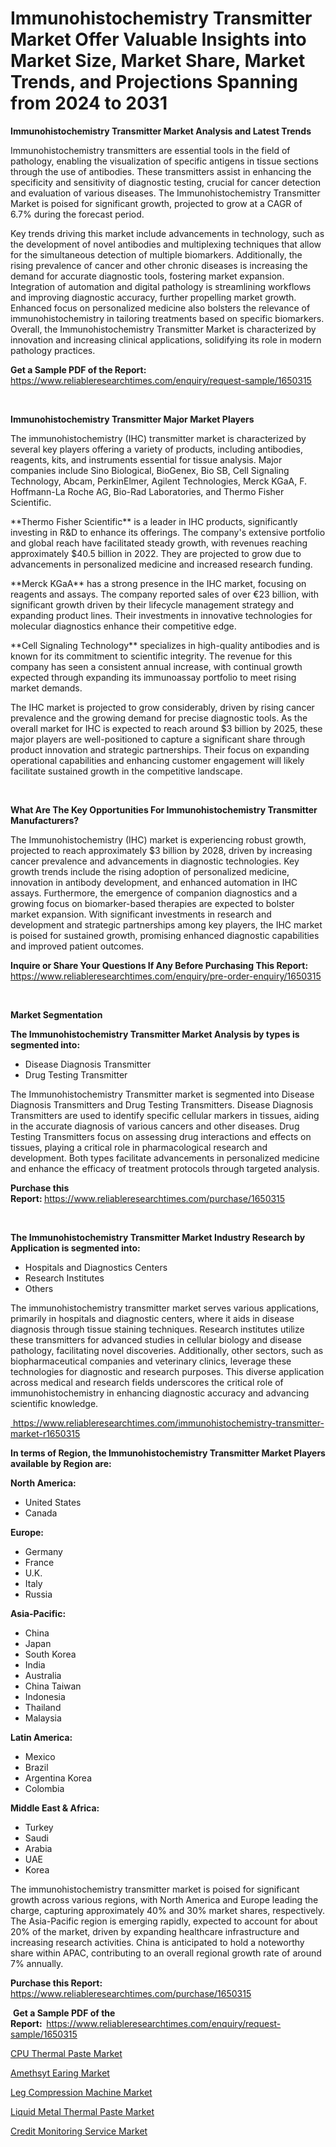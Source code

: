 <p><h1>Immunohistochemistry Transmitter Market Offer Valuable Insights into Market Size, Market Share, Market Trends, and Projections Spanning from 2024 to 2031</h1></p><p><strong>Immunohistochemistry Transmitter Market Analysis and Latest Trends</strong></p>
<p><p>Immunohistochemistry transmitters are essential tools in the field of pathology, enabling the visualization of specific antigens in tissue sections through the use of antibodies. These transmitters assist in enhancing the specificity and sensitivity of diagnostic testing, crucial for cancer detection and evaluation of various diseases. The Immunohistochemistry Transmitter Market is poised for significant growth, projected to grow at a CAGR of 6.7% during the forecast period. </p><p>Key trends driving this market include advancements in technology, such as the development of novel antibodies and multiplexing techniques that allow for the simultaneous detection of multiple biomarkers. Additionally, the rising prevalence of cancer and other chronic diseases is increasing the demand for accurate diagnostic tools, fostering market expansion. Integration of automation and digital pathology is streamlining workflows and improving diagnostic accuracy, further propelling market growth. Enhanced focus on personalized medicine also bolsters the relevance of immunohistochemistry in tailoring treatments based on specific biomarkers. Overall, the Immunohistochemistry Transmitter Market is characterized by innovation and increasing clinical applications, solidifying its role in modern pathology practices.</p></p>
<p><strong>Get a Sample PDF of the Report:&nbsp;</strong> <a href="https://www.reliableresearchtimes.com/enquiry/request-sample/1650315?utm_campaign=1940&utm_medium=2&utm_source=Github&utm_content=ia&utm_term=27122024&utm_id=immunohistochemistry-transmitter">https://www.reliableresearchtimes.com/enquiry/request-sample/1650315</a></p>
<p>&nbsp;</p>
<p><strong>Immunohistochemistry Transmitter Major Market Players</strong></p>
<p><p>The immunohistochemistry (IHC) transmitter market is characterized by several key players offering a variety of products, including antibodies, reagents, kits, and instruments essential for tissue analysis. Major companies include Sino Biological, BioGenex, Bio SB, Cell Signaling Technology, Abcam, PerkinElmer, Agilent Technologies, Merck KGaA, F. Hoffmann-La Roche AG, Bio-Rad Laboratories, and Thermo Fisher Scientific.</p><p>**Thermo Fisher Scientific** is a leader in IHC products, significantly investing in R&D to enhance its offerings. The company's extensive portfolio and global reach have facilitated steady growth, with revenues reaching approximately $40.5 billion in 2022. They are projected to grow due to advancements in personalized medicine and increased research funding.</p><p>**Merck KGaA** has a strong presence in the IHC market, focusing on reagents and assays. The company reported sales of over €23 billion, with significant growth driven by their lifecycle management strategy and expanding product lines. Their investments in innovative technologies for molecular diagnostics enhance their competitive edge.</p><p>**Cell Signaling Technology** specializes in high-quality antibodies and is known for its commitment to scientific integrity. The revenue for this company has seen a consistent annual increase, with continual growth expected through expanding its immunoassay portfolio to meet rising market demands.</p><p>The IHC market is projected to grow considerably, driven by rising cancer prevalence and the growing demand for precise diagnostic tools. As the overall market for IHC is expected to reach around $3 billion by 2025, these major players are well-positioned to capture a significant share through product innovation and strategic partnerships. Their focus on expanding operational capabilities and enhancing customer engagement will likely facilitate sustained growth in the competitive landscape.</p></p>
<p>&nbsp;</p>
<p><strong>What Are The Key Opportunities For Immunohistochemistry Transmitter Manufacturers?</strong></p>
<p><p>The Immunohistochemistry (IHC) market is experiencing robust growth, projected to reach approximately $3 billion by 2028, driven by increasing cancer prevalence and advancements in diagnostic technologies. Key growth trends include the rising adoption of personalized medicine, innovation in antibody development, and enhanced automation in IHC assays. Furthermore, the emergence of companion diagnostics and a growing focus on biomarker-based therapies are expected to bolster market expansion. With significant investments in research and development and strategic partnerships among key players, the IHC market is poised for sustained growth, promising enhanced diagnostic capabilities and improved patient outcomes.</p></p>
<p><strong>Inquire or Share Your Questions If Any Before Purchasing This Report:</strong> <a href="https://www.reliableresearchtimes.com/enquiry/pre-order-enquiry/1650315?utm_campaign=1940&utm_medium=2&utm_source=Github&utm_content=ia&utm_term=27122024&utm_id=immunohistochemistry-transmitter">https://www.reliableresearchtimes.com/enquiry/pre-order-enquiry/1650315</a></p>
<p>&nbsp;</p>
<p><strong>Market Segmentation</strong></p>
<p><strong>The Immunohistochemistry Transmitter Market Analysis by types is segmented into:</strong></p>
<p><ul><li>Disease Diagnosis Transmitter</li><li>Drug Testing Transmitter</li></ul></p>
<p><p>The Immunohistochemistry Transmitter market is segmented into Disease Diagnosis Transmitters and Drug Testing Transmitters. Disease Diagnosis Transmitters are used to identify specific cellular markers in tissues, aiding in the accurate diagnosis of various cancers and other diseases. Drug Testing Transmitters focus on assessing drug interactions and effects on tissues, playing a critical role in pharmacological research and development. Both types facilitate advancements in personalized medicine and enhance the efficacy of treatment protocols through targeted analysis.</p></p>
<p><strong>Purchase this Report:&nbsp;</strong><a href="https://www.reliableresearchtimes.com/purchase/1650315?utm_campaign=1940&utm_medium=2&utm_source=Github&utm_content=ia&utm_term=27122024&utm_id=immunohistochemistry-transmitter">https://www.reliableresearchtimes.com/purchase/1650315</a></p>
<p>&nbsp;</p>
<p><strong>The Immunohistochemistry Transmitter Market Industry Research by Application is segmented into:</strong></p>
<p><ul><li>Hospitals and Diagnostics Centers</li><li>Research Institutes</li><li>Others</li></ul></p>
<p><p>The immunohistochemistry transmitter market serves various applications, primarily in hospitals and diagnostic centers, where it aids in disease diagnosis through tissue staining techniques. Research institutes utilize these transmitters for advanced studies in cellular biology and disease pathology, facilitating novel discoveries. Additionally, other sectors, such as biopharmaceutical companies and veterinary clinics, leverage these technologies for diagnostic and research purposes. This diverse application across medical and research fields underscores the critical role of immunohistochemistry in enhancing diagnostic accuracy and advancing scientific knowledge.</p></p>
<p><a href="https://www.reliableresearchtimes.com/immunohistochemistry-transmitter-market-r1650315?utm_campaign=1940&utm_medium=2&utm_source=Github&utm_content=ia&utm_term=27122024&utm_id=immunohistochemistry-transmitter">&nbsp;https://www.reliableresearchtimes.com/immunohistochemistry-transmitter-market-r1650315</a></p>
<p><strong>In terms of Region, the Immunohistochemistry Transmitter Market Players available by Region are:</strong></p>
<p>
    <p> <strong> North America: </strong>
        <ul>
            <li>United States</li>
            <li>Canada</li>
        </ul>
        </p> 
    <p> <strong> Europe: </strong>
        <ul>
            <li>Germany</li>
            <li>France</li>
            <li>U.K.</li>
            <li>Italy</li>
            <li>Russia</li>
        </ul>
        </p> 
    <p> <strong> Asia-Pacific: </strong>
        <ul>
            <li>China</li>
            <li>Japan</li>
            <li>South Korea</li>
            <li>India</li>
            <li>Australia</li>
            <li>China Taiwan</li>
            <li>Indonesia</li>
            <li>Thailand</li>
            <li>Malaysia</li>
        </ul>
        </p> 
    <p> <strong> Latin America: </strong>
        <ul>
            <li>Mexico</li>
            <li>Brazil</li>
            <li>Argentina Korea</li>
            <li>Colombia</li>
        </ul>
        </p> 
    <p> <strong> Middle East & Africa: </strong>
        <ul>
            <li>Turkey</li>
            <li>Saudi</li>
            <li>Arabia</li>
            <li>UAE</li>
            <li>Korea</li>
        </ul>
    </p>
    </p>
<p><p>The immunohistochemistry transmitter market is poised for significant growth across various regions, with North America and Europe leading the charge, capturing approximately 40% and 30% market shares, respectively. The Asia-Pacific region is emerging rapidly, expected to account for about 20% of the market, driven by expanding healthcare infrastructure and increasing research activities. China is anticipated to hold a noteworthy share within APAC, contributing to an overall regional growth rate of around 7% annually.</p></p>
<p><strong>Purchase this Report: </strong><a href="https://www.reliableresearchtimes.com/purchase/1650315?utm_campaign=1940&utm_medium=2&utm_source=Github&utm_content=ia&utm_term=27122024&utm_id=immunohistochemistry-transmitter">https://www.reliableresearchtimes.com/purchase/1650315</a></p>
<p>&nbsp;<strong>Get a Sample PDF of the Report:&nbsp;&nbsp;</strong><a href="https://www.reliableresearchtimes.com/enquiry/request-sample/1650315?utm_campaign=1940&utm_medium=2&utm_source=Github&utm_content=ia&utm_term=27122024&utm_id=immunohistochemistry-transmitter">https://www.reliableresearchtimes.com/enquiry/request-sample/1650315</a></p>
<p><strong></strong></p>
<p><p><a href="https://www.linkedin.com/pulse/market-insights-revenue-forecast-cpu-thermal-paste-114-cagr-q50xf?utm_campaign=1940&utm_medium=2&utm_source=Github&utm_content=ia&utm_term=27122024&utm_id=immunohistochemistry-transmitter">CPU Thermal Paste Market</a></p><p><a href="https://github.com/hgf64gh/Market-Research-Report-List-1/blob/main/amethsyt-earing-market.md?utm_campaign=1940&utm_medium=2&utm_source=Github&utm_content=ia&utm_term=27122024&utm_id=immunohistochemistry-transmitter">Amethsyt Earing Market</a></p><p><a href="https://www.linkedin.com/pulse/leg-compression-machine-market-size-trends-4-growth-forecast-0ydre?utm_campaign=1940&utm_medium=2&utm_source=Github&utm_content=ia&utm_term=27122024&utm_id=immunohistochemistry-transmitter">Leg Compression Machine Market</a></p><p><a href="https://www.linkedin.com/pulse/liquid-metal-thermal-paste-market-dynamics-projections-2024-2031-ltsjf?utm_campaign=1940&utm_medium=2&utm_source=Github&utm_content=ia&utm_term=27122024&utm_id=immunohistochemistry-transmitter">Liquid Metal Thermal Paste Market</a></p><p><a href="https://www.linkedin.com/pulse/credit-monitoring-service-market-development-top-players-mqbae?utm_campaign=1940&utm_medium=2&utm_source=Github&utm_content=ia&utm_term=27122024&utm_id=immunohistochemistry-transmitter">Credit Monitoring Service Market</a></p></p>